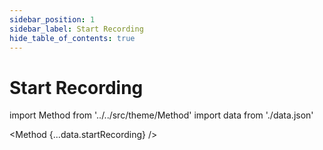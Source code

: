 ```yaml
---
sidebar_position: 1
sidebar_label: Start Recording
hide_table_of_contents: true
---
```


# Start Recording

import Method from '../../src/theme/Method'
import data from './data.json'

<Method 
{...data.startRecording}
/>